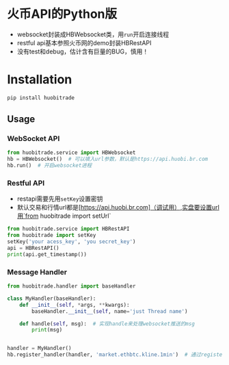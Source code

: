 # 火币API的Python版
- websocket封装成HBWebsocket类，用`run`开启连接线程
- restful api基本参照火币网的demo封装HBRestAPI
- 没有test和debug，估计含有巨量的BUG，慎用！

# Installation
```sh
pip install huobitrade
```

## Usage

### WebSocket API
```python
from huobitrade.service import HBWebsocket
hb = HBWebsocket()  # 可以填入url参数，默认是https://api.huobi.br.com
hb.run()  # 开启websocket进程
```

### Restful API
- restapi需要先用`setKey`设置密钥
- 默认交易和行情url都是[https://api.huobi.br.com]（调试用）,实盘要设置url用`from huobitrade import setUrl`
```python
from huobitrade.service import HBRestAPI
from huobitrade import setKey
setKey('your acess_key', 'you secret_key')
api = HBRestAPI()
print(api.get_timestamp())
```

### Message Handler
```python
from huobitrade.handler import baseHandler

class MyHandler(baseHandler):
    def __init__(self, *args, **kwargs):
        baseHandler.__init__(self, name='just Thread name')

    def handle(self, msg):  # 实现handle来处理websocket推送的msg
        print(msg)


handler = MyHandler()
hb.register_handler(handler, 'market.ethbtc.kline.1min')  # 通过register来把handler注册到相应的topic
```